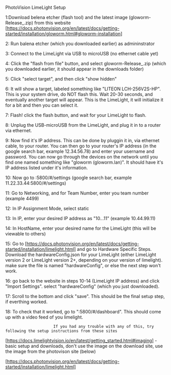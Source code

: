 PhotoVision LimeLight Setup

1:Download belena etcher (flash tool) and the latest image (gloworm-Release_<number here>.zip) from this website [https://docs.photonvision.org/en/latest/docs/getting-started/installation/gloworm.html#gloworm-installation]

2: Run balena etcher (which you downloaded earlier) as admininstrator

3: Connect to the LimeLight via USB to microUSB (no ethernet cable yet)

4: Click the "flash from file" button, and select gloworm-Release_<number here>.zip (which you downloaded earlier, it should appear in the downloads folder)

5: Click "select target", and then click "show hidden"

6: It will show a target, labeled something like "LITEON LCH-256V2S-HP". This is your system drive, do NOT flash this. Wait 20-30 seconds, and eventually another target will appear. This is the LimeLight, it will initialize it for a bit and then you can select it.

7: Flash! click the flash button, and wait for your LimeLight to flash.

8: Unplug the USB-microUSB from the LimeLight, and plug it in to a router via ethernet.

9: Now find it's IP address. This can be done by pluggin it in, via ethernet cable, to your router. You can then go to your router's IP address (in the google search bar, example 12.34.56.78) and enter your username and password. You can now go through the devices on the network until you find one named something like "gloworm (gloworm.lan)". It should have it's IP address listed under it's information.

10: Now go to <Ip Address here>:5800/#/settings (google search bar, example 11.22.33.44:5800/#/settings)

11: Go to Networking, and for Team Number, enter you team number (example 4499)

12: In IP Assignment Mode, select static

13: In IP, enter your desired IP address as "10.<first half of team number>.<second half of team number>.11" (example 10.44.99.11)

14: In HostName, enter your desired name for the LimeLight (this will be viewable to others)

15: Go to [https://docs.photonvision.org/en/latest/docs/getting-started/installation/limelight.html] and go to Hardware Specific Steps. Download the hardwareConfig.json for your LimeLight (either LimeLight version 2 or LimeLight version 2+, depending on your version of limelight). make sure the file is named "hardwareConfig", or else the next step won't work.

16: go back to the website in steps 10-14 (LimeLight IP address) and click "Import Settings". select "hardwareConfig" (which you just downloaded).

17: Scroll to the bottom and click "save". This should be the final setup step, if everthing worked.

18: To check that it worked, go to "<New LimeLight IP Address>:5800/#/dashboard". This should come up with a video feed of you limelight.


                         If you had any trouble with any of this, try following the setup instructions from these sites 


[https://docs.limelightvision.io/en/latest/getting_started.html#imaging] - basic setup and downloads, don't use the image on the download site, use the image from the photovison site (below)

[https://docs.photonvision.org/en/latest/docs/getting-started/installation/limelight.html]
